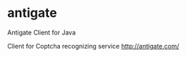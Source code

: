 antigate
========

Antigate Client for Java

Client for Coptcha recognizing service http://antigate.com/
